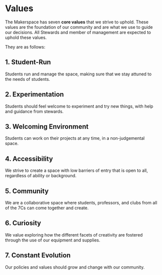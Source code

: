 # Values
The Makerspace has seven **core values** that we strive to uphold.
These values are the foundation of our community and are what we use to guide our decisions. 
All Stewards and member of management are expected to uphold these values.

They are as follows:

## 1. Student-Run
Students run and manage the space, making sure that we stay attuned to the needs of students.

## 2. Experimentation
Students should feel welcome to experiment and try new things, with help and guidance from stewards.

## 3. Welcoming Environment
Students can work on their projects at any time, in a non-judgemental space.

## 4. Accessibility
We strive to create a space with low barriers of entry that is open to all, regardless of ability or background.

## 5. Community
We are a collaborative space where students, professors, and clubs from all of the 7Cs can come together and create.

## 6. Curiosity
We value exploring how the different facets of creativity are fostered through the use of our equipment and supplies.

## 7. Constant Evolution
Our policies and values should grow and change with our community. 
